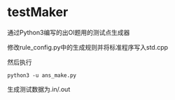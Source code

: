 # testMaker
通过Python3编写的出OI题用的测试点生成器

修改rule_config.py中的生成规则并将标准程序写入std.cpp

然后执行

``python3 -u ans_make.py``

生成测试数据为.in/.out
